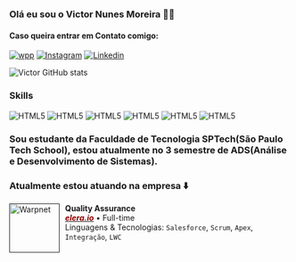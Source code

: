 
### Olá eu sou o Victor Nunes Moreira 👋🏻

#### Caso queira entrar em Contato comigo:
[![wpp](	https://img.shields.io/badge/WhatsApp-25D366?style=for-the-badge&logo=whatsapp&logoColor=white)]( https://w.app/VictorNunes3)
[![Instagram](https://img.shields.io/badge/Instagram-E4405F?style=for-the-badge&logo=instagram&logoColor=white)](https://www.instagram.com/vitinz.__/)
[![Linkedin](https://img.shields.io/badge/LinkedIn-0077B5?style=for-the-badge&logo=linkedin&logoColor=white)](https://www.linkedin.com/in/victor-nunes-moreira-b4a437281/)


![Victor GitHub stats](https://github-readme-stats.vercel.app/api?username=V1ctorNunes&show_icons=true&theme=blue_navy)

### Skills

<div style="display: inline_block">
  <img align="center" alt="HTML5" src="https://img.shields.io/badge/JavaScript-F7DF1E?style=for-the-badge&logo=javascript&logoColor=black">
  <img align="center" alt="HTML5" src="https://img.shields.io/badge/C%2B%2B-00599C?style=for-the-badge&logo=c%2B%2B&logoColor=white">
  <img align="center" alt="HTML5" src="https://img.shields.io/badge/Node.js-43853D?style=for-the-badge&logo=node.js&logoColor=white">
  <img align="center" alt="HTML5" src="https://img.shields.io/badge/Java-ED8B00?style=for-the-badge&logo=openjdk&logoColor=white">
  <img align="center" alt="HTML5" src="https://img.shields.io/badge/Spring-6DB33F?style=for-the-badge&logo=spring&logoColor=white">
  <img align="center" alt="HTML5" src="https://img.shields.io/badge/MySQL-005C84?style=for-the-badge&logo=mysql&logoColor=white">
</div> 

### Sou estudante da Faculdade de Tecnologia SPTech(São Paulo Tech School), estou atualmente no 3 semestre de ADS(Análise e Desenvolvimento de Sistemas).

### Atualmente estou atuando na empresa ⬇️
[<img align="left" height="88px" width="90px" alt="Warpnet" src="https://media.licdn.com/dms/image/D4D0BAQF38uJRF4pfog/company-logo_200_200/0/1704829713759/ercic_logo?e=1726704000&v=beta&t=VDL2V0o152aa5utIKpvYWtD79hqO3nkOTB6EQuXOCQk" style="margin-right: 10px;">]()

**Quality Assurance** \
[<span style="color: #8B0000">***elera.io***</span>](https://www.linkedin.com/company/ercic/mycompany/verification/) • Full-time \
Linguagens & Tecnologias: `Salesforce`, `Scrum`,  `Apex`, `Integração`, `LWC`

